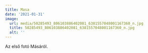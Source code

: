 ```yaml
---
title: Masa
date: '2021-01-31'
image:
  url: media/50285493_806103886402081_6381557048001167360_n.jpg
  title: 50285493_806103886402081_6381557048001167360_n.jpg
  alt: ''
---
```

Az első fotó Másáról.
